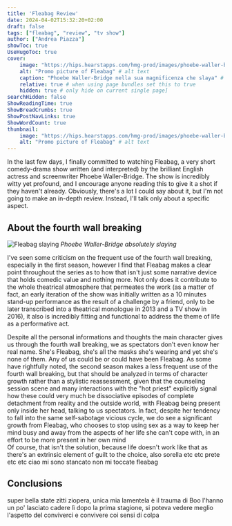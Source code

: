 ```yaml
---
title: 'Fleabag Review'
date: 2024-04-02T15:32:20+02:00
draft: false
tags: ["fleabag", "review", "tv show"]
author: ["Andrea Piazza"]
showToc: true
UseHugoToc: true
cover:
    image: "https://hips.hearstapps.com/hmg-prod/images/phoebe-waller-bridge-fleabag-season-2-1551700526.jpg?crop=1.00xw:0.564xh;0,0.118xh&resize=1200:*" # image path/url
    alt: "Promo picture of Fleabag" # alt text
    caption: "Phoebe Waller-Bridge nella sua magnificenza che slaya" # display caption under cover
    relative: true # when using page bundles set this to true
    hidden: true # only hide on current single page]
searchHidden: false
ShowReadingTime: true
ShowBreadCrumbs: true
ShowPostNavLinks: true
ShowWordCount: true
thumbnail:
    image: "https://hips.hearstapps.com/hmg-prod/images/phoebe-waller-bridge-fleabag-season-2-1551700526.jpg?crop=1.00xw:0.564xh;0,0.118xh&resize=1200:*" # image path/url
    alt: "Promo picture of Fleabag" # alt text
---
```



In the last few days, I finally committed to watching Fleabag, a very short comedy-drama show written (and interpreted) by the brilliant English actress and screenwriter Phoebe Waller-Bridge. The show is incredibly witty yet profound, and I encourage anyone reading this to give it a shot if they haven't already. 
Obviously, there's a lot I could say about it, but I'm not going to make an in-depth review. Instead, I'll talk only about a specific aspect.

## About the fourth wall breaking

![Fleabag slaying](https://media0.giphy.com/media/35TsAZl6Eo96Sqqp5b/giphy.gif?cid=6c09b952qioanmtphl2gq2gh2lwhdgbqbyrdphjxvzsmnybx&ep=v1_internal_gif_by_id&rid=giphy.gif&ct=g)
*Phoebe Waller-Bridge absolutely slaying*

I've seen some criticism on the frequent use of the fourth wall breaking, especially in the first season, however I find that Fleabag makes a clear point throughout the series as to how that isn't just some narrative device that holds comedic value and nothing more. Not only does it contribute to the whole theatrical atmosphere that permeates the work (as a matter of fact, an early iteration of the show was initially written as a 10 minutes stand-up performance as the result of a challenge by a friend, only to be later transcribed into a theatrical monologue in 2013 and a TV show in 2016), it also is incredibly fitting and functional to address the theme of life as a performative act. 

Despite all the personal informations and thoughts the main character gives us through the fourth wall breaking, we as spectators don't even know her real name. She's Fleabag, she's all the masks she's wearing and yet she's none of them. Any of us could be or could have been Fleabag. As some have rightfully noted, the second season makes a less frequent use of the fourth wall breaking, but that should be analyzed in terms of character growth rather than a stylistic reassessment, given that the counseling session scene and many interactions with the "hot priest" explicitly signal how these could very much be dissociative episodes of complete detachment from reality and the outside world, with Fleabag being present only inside her head, talking to us spectators. In fact, despite her tendency to fall into the same self-sabotage vicious cycle, we do see a significant growth from Fleabag, who chooses to stop using sex as a way to keep her mind busy and away from the aspects of her life she can't cope with, in an effort to be more present in her own mind  
Of course, that isn't the solution, because life doesn't work like that as there's an extrinsic element of guilt to the choice, also sorella etc etc prete etc etc ciao mi sono stancato non mi toccate fleabag

## Conclusions
super bella state zitti ziopera, unica mia lamentela è il trauma di Boo l'hanno un po' lasciato cadere lì dopo la prima stagione, si poteva vedere meglio l'aspetto del conviverci e convivere coi sensi di colpa
